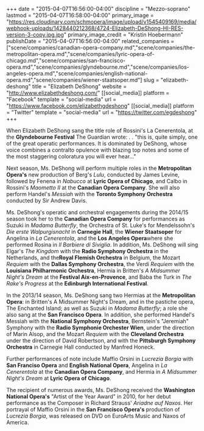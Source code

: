 +++
date = "2015-04-07T16:56:00-04:00"
discipline = "Mezzo-soprano"
lastmod = "2015-04-07T16:58:00-04:00"
primary_image = "https://res.cloudinary.com/schmopera/image/upload/v1545409169/media/webhook-uploads/1428440212368/4724-Elizabeth-DeShong-HI-RES-version-3-copy.jpg.jpg"
primary_image_credit = "Kristin Hoebermann"
publishDate = "2015-04-07T16:56:00-04:00"
related_companies = ["scene/companies/canadian-opera-company.md","scene/companies/the-metropolitan-opera.md","scene/companies/lyric-opera-of-chicago.md","scene/companies/san-francisco-opera.md","scene/companies/glyndebourne.md","scene/companies/los-angeles-opera.md","scene/companies/english-national-opera.md","scene/companies/wiener-staatsoper.md"]
slug = "elizabeth-deshong"
title = "Elizabeth DeShong"
website = "http://www.elizabethdeshong.com/"
[[social_media]]
platform = "Facebook"
template = "social-media"
url = "https://www.facebook.com/elizabethgdeshong"
[[social_media]]
platform = "Twitter"
template = "social-media"
url = "https://twitter.com/egdeshong"
+++

<p>
	When Elizabeth DeShong sang the title role of Rossini's La Cenerentola, at the <strong>Glyndebourne Festival</strong> The Guardian wrote: . . "this is, quite simply, one of the great operatic performances. It is dominated by DeShong, whose voice combines a contralto opulence with blazing top notes and some of the most staggering coloratura you will ever hear..."
</p>
<p>
	Next season, Ms. DeShong will perform multiple roles in the <strong>Metropolitan Opera's</strong> new production of Berg's <em>Lulu</em>, conducted by James Levine, followed by Fenena in <em>Nabucco</em> at <strong>Lyric Opera of Chicago</strong>, and Calbo in Rossini's <em>Maometto II</em> at the <strong>Canadian Opera Company</strong>. She will also perform Handel's <em>Messiah</em> with the <strong>Toronto Symphony Orchestra</strong> conducted by Sir Andrew Davis.
</p>
<p>
	Ms. DeShong's operatic and orchestral engagements during the 2014/15 season took her to the <strong>Canadian Opera Company</strong> for performances as Suzuki in <em>Madama Butterfly</em>, the Orchestra of St. Luke's for Mendelssohn's <em>Die erste Walpurgisnacht</em> in <strong>Carnegie Hall</strong>, the <strong>Wiener Staatsoper</strong> for Angelina in<em> La Cenerentola</em>, and the <strong>Los Angeles Opera</strong>where she performed Rosina in <em>Il Barbiere di Siviglia</em>. In addition, Ms. DeShong will sing Elgar's <em>The Kingdom</em> with the <strong>Radio Symphony Orchestra</strong> in the Netherlands, and the<strong>Royal Flemish Orchestra</strong> in Belgium, the Mozart <em>Requiem</em> with the <strong>Dallas Symphony Orchestra</strong>, the Verdi <em>Requiem</em> with the <strong>Louisiana Philharmonic Orchestra</strong>, Hermia in Britten's <em>A Midsummer Night's Dream</em> at the<strong> Festival Aix-en-Provence</strong>, and Baba the Turk in <em>The Rake's Progress</em> at the <strong>Edinburgh International Festival</strong>.
</p>
<p>
	In the 2013/14 season, Ms. DeShong sang two Hermias at the <strong>Metropolitan Opera</strong>: in Britten's A Midsummer Night's Dream, and in the pastiche opera, The Enchanted Island; as well as Suzuki in <em>Madama Butterfly</em>; a role she also sang at the <strong>San Francisco Opera</strong>. In addition, she performed Handel's Messiah with the <strong>National Symphony Orchestra</strong>, Bernstein's "Jeremiah" Symphony with the <strong>Radio Symphonie Orchester Wien</strong>, under the direction of Marin Alsop, and the Mozart <em>Requiem</em> with the <strong>Cleveland Orchestra</strong> under the direction of David Robertson, and with the <strong>Pittsburgh Symphony Orchestra</strong> in Carnegie Hall conducted by Manfred Honeck.
</p>
<p>
	Further performances of note include Maffio Orsini in <em>Lucrezia Borgia</em> with <strong>San Franciso Opera</strong> and <strong>English National Opera</strong>, Angelina in <em>La Cenerentola</em> at the <strong>Canadian Opera Company</strong>, and Hermia in <em>A Midsummer Night's Dream</em> at <strong>Lyric Opera of Chicago</strong>.
</p>
<p>
	The recipient of numerous awards, Ms. DeShong received the <strong>Washington National Opera's</strong> "Artist of the Year Award" in 2010, for her debut performance as the Composer in Richard Strauss' <em>Ariadne auf Naxos</em>. Her portrayal of Maffio Orsini in the <strong>San Francisco Opera's</strong> production of <em>Lucrezia Borgia</em>, was released on DVD on EuroArts Music and Naxos of America.
</p>
